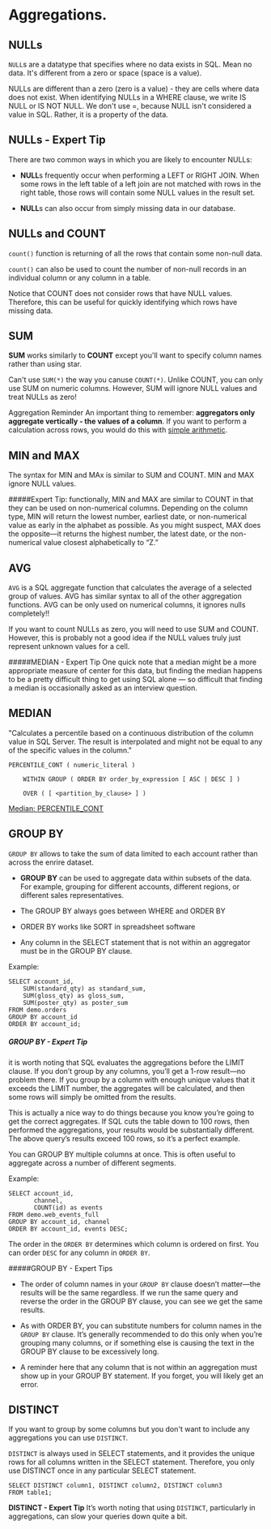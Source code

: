 # Aggregations.

## NULLs

`NULL`s are a datatype that specifies where no data exists in SQL. Mean no data. It's different from a zero or space (space is a value).

NULLs are different than a zero (zero is a value) - they are cells where data does not exist. When identifying NULLs in a WHERE clause, we write IS NULL or IS NOT NULL. We don't use =, because NULL isn't considered a value in SQL. Rather, it is a property of the data.

## NULLs - Expert Tip
There are two common ways in which you are likely to encounter NULLs:

+ **NULL**s frequently occur when performing a LEFT or RIGHT JOIN. When some rows in the left table of a left join are not matched with rows in the right table, those rows will contain some NULL values in the result set.

+ **NULL**s can also occur from simply missing data in our database.

## NULLs and COUNT

`count()` function is returning of all the rows that contain some non-null data.

`count()` can also be used to count the number of non-null records in an individual column or any column in a table.

Notice that COUNT does not consider rows that have NULL values. Therefore, this can be useful for quickly identifying which rows have missing data.

## SUM

**SUM** works similarly to **COUNT** except you'll want to specify column names rather than using star.

Can't use  `SUM(*)` the way you canuse `COUNT(*)`. Unlike COUNT, you can only use SUM on numeric columns. However, SUM will ignore NULL values and treat NULLs as zero!

Aggregation Reminder
An important thing to remember: **aggregators only aggregate vertically - the values of a column**. If you want to perform a calculation across rows, you would do this with [simple arithmetic](https://community.modeanalytics.com/sql/tutorial/sql-operators/#arithmetic-in-sql).

## MIN and MAX

The syntax for MIN and MAx is similar to SUM and COUNT.  MIN and MAX ignore NULL values.

#####Expert Tip:
functionally, MIN and MAX are similar to COUNT in that they can be used on non-numerical columns. Depending on the column type, MIN will return the lowest number, earliest date, or non-numerical value as early in the alphabet as possible. As you might suspect, MAX does the opposite—it returns the highest number, the latest date, or the non-numerical value closest alphabetically to “Z.”


## AVG

`AVG` is a SQL aggregate function that calculates the average of a selected group of values. AVG has similar syntax to all of the other aggregation functions. AVG can be only used on numerical columns, it ignores nulls completely!! 

If you want to count NULLs as zero, you will need to use SUM and COUNT. However, this is probably not a good idea if the NULL values truly just represent unknown values for a cell.

#####MEDIAN - Expert Tip
One quick note that a median might be a more appropriate measure of center for this data, but finding the median happens to be a pretty difficult thing to get using SQL alone — so difficult that finding a median is occasionally asked as an interview question.

## MEDIAN

"Calculates a percentile based on a continuous distribution of the column value in SQL Server. The result is interpolated and might not be equal to any of the specific values in the column."

```
PERCENTILE_CONT ( numeric_literal )   
    
    WITHIN GROUP ( ORDER BY order_by_expression [ ASC | DESC ] )  
    
    OVER ( [ <partition_by_clause> ] )
```

[Median: PERCENTILE_CONT](https://docs.microsoft.com/en-us/sql/t-sql/functions/percentile-cont-transact-sql?view=sql-server-2017)


## GROUP BY 

`GROUP BY` allows to take the sum of data limited to each account rather than across the enrire dataset.

+ **GROUP BY** can be used to aggregate data within subsets of the data. For example, grouping for different accounts, different regions, or different sales representatives.

+ The GROUP BY always goes between WHERE and ORDER BY

+ ORDER BY works like SORT in spreadsheet software

+ Any column in the SELECT statement that is not within an aggregator must be in the GROUP BY clause.

Example:

```
SELECT account_id,
	SUM(standard_qty) as standard_sum,
	SUM(gloss_qty) as gloss_sum,
	SUM(poster_qty) as poster_sum
FROM demo.orders
GROUP BY account_id
ORDER BY account_id;
```

##### GROUP BY - Expert Tip
it is worth noting that SQL evaluates the aggregations before the LIMIT clause. If you don’t group by any columns, you’ll get a 1-row result—no problem there. If you group by a column with enough unique values that it exceeds the LIMIT number, the aggregates will be calculated, and then some rows will simply be omitted from the results.

This is actually a nice way to do things because you know you’re going to get the correct aggregates. If SQL cuts the table down to 100 rows, then performed the aggregations, your results would be substantially different. The above query’s results exceed 100 rows, so it’s a perfect example.

You can GROUP BY multiple columns at once. This is often useful to aggregate across a number of different segments.

Example:
```
SELECT account_id,
	   channel,
	   COUNT(id) as events
FROM demo.web_events_full
GROUP BY account_id, channel
ORDER BY account_id, events DESC;
```
The order in the `ORDER BY` determines which column is ordered on first.
You can order `DESC` for any column in `ORDER BY`.

#####GROUP BY - Expert Tips
+ The order of column names in your `GROUP BY` clause doesn’t matter—the results will be the same regardless. If we run the same query and reverse the order in the GROUP BY clause, you can see we get the same results.


+ As with ORDER BY, you can substitute numbers for column names in the `GROUP BY` clause. It’s generally recommended to do this only when you’re grouping many columns, or if something else is causing the text in the GROUP BY clause to be excessively long.


+ A reminder here that any column that is not within an aggregation must show up in your GROUP BY statement. If you forget, you will likely get an error.


## DISTINCT

If you want to group by some columns but you don't want to include any aggregations you can use `DISTINCT`. 

`DISTINCT` is always used in SELECT statements, and it provides the unique rows for all columns written in the SELECT statement. Therefore, you only use DISTINCT once in any particular SELECT statement.

```
SELECT DISTINCT column1, DISTINCT column2, DISTINCT column3
FROM table1;
```

**DISTINCT - Expert Tip**
It’s worth noting that using `DISTINCT`, particularly in aggregations, can slow your queries down quite a bit.